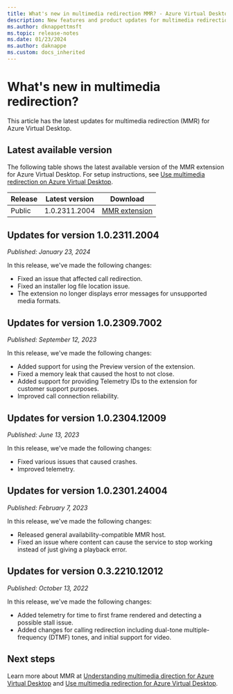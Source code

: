 ```yaml
---
title: What's new in multimedia redirection MMR? - Azure Virtual Desktop
description: New features and product updates for multimedia redirection for Azure Virtual Desktop.
ms.author: dknappettmsft
ms.topic: release-notes
ms.date: 01/23/2024
ms.author: daknappe
ms.custom: docs_inherited
---
```


# What's new in multimedia redirection?

This article has the latest updates for multimedia redirection (MMR) for Azure Virtual Desktop.

## Latest available version

The following table shows the latest available version of the MMR extension for Azure Virtual Desktop. For setup instructions, see [Use multimedia redirection on Azure Virtual Desktop](multimedia-redirection.md).

| Release | Latest version | Download |
|---------|----------------|----------|
| Public | 1.0.2311.2004 | [MMR extension](https://aka.ms/avdmmr/msi) |

## Updates for version 1.0.2311.2004

*Published: January 23, 2024*

In this release, we've made the following changes:

- Fixed an issue that affected call redirection.
- Fixed an installer log file location issue.
- The extension no longer displays error messages for unsupported media formats.

## Updates for version 1.0.2309.7002

*Published: September 12, 2023*

In this release, we've made the following changes:

- Added support for using the Preview version of the extension.
- Fixed a memory leak that caused the host to not close.
- Added support for providing Telemetry IDs to the extension for customer support purposes.
- Improved call connection reliability.

## Updates for version 1.0.2304.12009 

*Published: June 13, 2023*

In this release, we've made the following changes: 

- Fixed various issues that caused crashes. 
- Improved telemetry.

## Updates for version 1.0.2301.24004

*Published: February 7, 2023*

In this release, we've made the following changes:

- Released general availability-compatible MMR host.
- Fixed an issue where content can cause the service to stop working instead of just giving a playback error.

## Updates for version 0.3.2210.12012

*Published: October 13, 2022*

In this release, we've made the following changes:

- Added telemetry for time to first frame rendered and detecting a possible stall issue.
- Added changes for calling redirection including dual-tone multiple-frequency (DTMF) tones, and initial support for video. 

## Next steps

Learn more about MMR at [Understanding multimedia direction for Azure Virtual Desktop](multimedia-redirection-intro.md) and [Use multimedia redirection for Azure Virtual Desktop](multimedia-redirection.md).